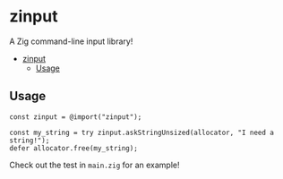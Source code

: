 # zinput

A Zig command-line input library!

- [zinput](#zinput)
	- [Usage](#usage)

## Usage
```zig
const zinput = @import("zinput");

const my_string = try zinput.askStringUnsized(allocator, "I need a string!");
defer allocator.free(my_string);
```

Check out the test in `main.zig` for an example!
